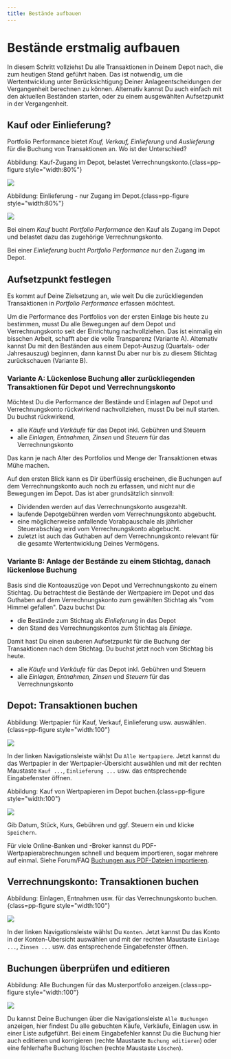 ```yaml
---
title: Bestände aufbauen
---
```


# Bestände erstmalig aufbauen

In diesem Schritt vollziehst Du alle Transaktionen in Deinem Depot nach, die zum heutigen Stand geführt haben. Das ist notwendig, um die Wertentwicklung unter Berücksichtigung Deiner Anlageentscheidungen der Vergangenheit berechnen zu können. Alternativ kannst Du auch einfach mit den aktuellen Beständen starten, oder zu einem ausgewählten Aufsetzpunkt in der Vergangenheit.

## Kauf oder Einlieferung?

Portfolio Performance bietet *Kauf, Verkauf, Einlieferung* und *Auslieferung* für die Buchung von Transaktionen an. Wo ist der Unterschied? 

Abbildung: Kauf-Zugang im Depot, belastet 
Verrechnungskonto.{class=pp-figure style="width:80%"}

![](images/kauf.png)


Abbildung: Einlieferung - nur Zugang im Depot.{class=pp-figure style="width:80%"}

![](images/einlieferung.png)




Bei einem *Kauf* bucht *Portfolio Performance* den Kauf als Zugang im Depot und belastet dazu das zugehörige Verrechnungskonto. 

Bei einer *Einlieferung* bucht *Portfolio Performance* nur den Zugang im Depot.

## Aufsetzpunkt festlegen

Es kommt auf Deine Zielsetzung an, wie weit Du die zurückliegenden Transaktionen in *Portfolio Performance* erfassen möchtest. 

Um die Performance des Portfolios von der ersten Einlage bis heute zu bestimmen, musst Du alle Bewegungen auf dem Depot und Verrechnungskonto seit der Einrichtung nachvollziehen. Das ist einmalig ein bisschen Arbeit, schafft aber die volle Transparenz (Variante A). Alternativ kannst Du mit den Beständen aus einem Depot-Auszug (Quartals- oder Jahresauszug) beginnen, dann kannst Du aber nur bis zu diesem Stichtag zurückschauen (Variante B).

### Variante A: Lückenlose Buchung aller zurückliegenden Transaktionen für Depot und Verrechnungskonto

Möchtest Du die Performance der Bestände und Einlagen auf Depot und Verrechnungskonto rückwirkend nachvollziehen, musst Du bei null starten. Du buchst rückwirkend,

- alle *Käufe* und *Verkäufe* für das Depot inkl. Gebühren und Steuern 
- alle *Einlagen, Entnahmen, Zinsen* und *Steuern* für das Verrechnungskonto 

Das kann je nach Alter des Portfolios und Menge der Transaktionen etwas Mühe machen. 

Auf den ersten Blick kann es Dir überflüssig erscheinen, die Buchungen auf dem Verrechnungskonto auch noch zu erfassen, und nicht nur die Bewegungen im Depot. Das ist aber grundsätzlich sinnvoll:

- Dividenden werden auf das Verrechnungskonto ausgezahlt.
- laufende Depotgebühren werden vom Verrechnungskonto abgebucht.
- eine möglicherweise anfallende Vorabpauschale als jährlicher Steuerabschlag wird vom Verrechnungskonto abgebucht.
- zuletzt ist auch das Guthaben auf dem Verrechnungskonto relevant für die gesamte Wertentwicklung Deines Vermögens.

### Variante B: Anlage der Bestände zu einem Stichtag, danach lückenlose Buchung  

Basis sind die Kontoauszüge von Depot und Verrechnungskonto zu einem Stichtag. Du betrachtest die Bestände der Wertpapiere im Depot und das Guthaben auf dem Verrechnungskonto zum gewählten Stichtag als "vom Himmel gefallen". Dazu buchst Du: 

- die Bestände zum Stichtag als *Einlieferung* in das Depot 
- den Stand des Verrechnungskontos zum Stichtag als *Einlage*.

Damit hast Du einen sauberen Aufsetzpunkt für die Buchung der Transaktionen nach dem Stichtag. Du buchst jetzt noch vom Stichtag bis heute.

- alle *Käufe* und *Verkäufe* für das Depot inkl. Gebühren und Steuern 
- alle *Einlagen, Entnahmen, Zinsen* und *Steuern* für das Verrechnungskonto 

## Depot: Transaktionen buchen


Abbildung: Wertpapier für Kauf, Verkauf, Einlieferung usw. auswählen.{class=pp-figure style="width:100"}

![](images/kaeufe-usw-buchen.png)


In der linken Navigationsleiste wählst Du `Alle Wertpapiere`. Jetzt kannst du das Wertpapier in der Wertpapier-Übersicht auswählen und mit der rechten Maustaste `Kauf ...`, `Einlieferung ...` usw. das entsprechende Eingabefenster öffnen. 


Abbildung: Kauf von Wertpapieren im Depot buchen.{class=pp-figure style="width:100"}

![](images/kauf-buchen.png)

Gib Datum, Stück, Kurs, Gebühren und ggf. Steuern ein und klicke `Speichern`. 

Für viele Online-Banken und -Broker kannst du PDF-Wertpapierabrechnungen schnell und bequem importieren, sogar mehrere auf einmal. Siehe Forum/FAQ [Buchungen aus PDF-Dateien importieren](https://forum.portfolio-performance.info/t/buchungen-aus-pdf-dateien-importieren/38).

## Verrechnungskonto: Transaktionen buchen


Abbildung: Einlagen, Entnahmen usw. für das Verrechnungskonto buchen.{class=pp-figure style="width:100"}

![](images/einlage-usw-buchen.png)

In der linken Navigationsleiste wählst Du `Konten`. Jetzt kannst Du das Konto in der Konten-Übersicht auswählen und mit der rechten Maustaste `Einlage ...`, `Zinsen ...` usw. das entsprechende Eingabefenster öffnen. 

## Buchungen überprüfen und editieren


Abbildung: Alle Buchungen für das Musterportfolio anzeigen.{class=pp-figure style="width:100"}

![](images/alle-buchungen-anzeigen.png)

Du kannst Deine Buchungen über die Navigationsleiste `Alle Buchungen` anzeigen, hier findest Du alle gebuchten Käufe, Verkäufe, Einlagen usw. in einer Liste aufgeführt. Bei einem Eingabefehler kannst Du die Buchung hier auch editieren und korrigieren (rechte Maustaste `Buchung editieren`) oder eine fehlerhafte Buchung löschen (rechte Maustaste `Löschen`). 
